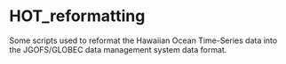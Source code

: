 # HOT_reformatting
Some scripts used to reformat the Hawaiian Ocean Time-Series data into the JGOFS/GLOBEC
data management system data format.
